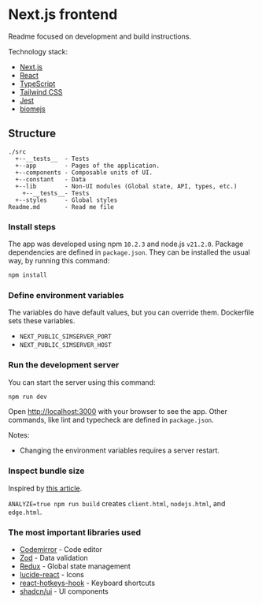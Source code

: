 # Next.js frontend

Readme focused on development and build instructions.

Technology stack:

- [Next.js](https://nextjs.org/)
- [React](https://reactjs.org/)
- [TypeScript](https://www.typescriptlang.org/)
- [Tailwind CSS](https://tailwindcss.com/)
- [Jest](https://jestjs.io/)
- [biomejs](https://biomejs.dev/)

## Structure

```
./src
  +--__tests__  - Tests
  +--app        - Pages of the application.
  +--components - Composable units of UI.
  +--constant   - Data
  +--lib        - Non-UI modules (Global state, API, types, etc.)
    +--__tests__- Tests
  +--styles     - Global styles
Readme.md       - Read me file
```

### Install steps

The app was developed using npm `10.2.3` and node.js `v21.2.0`.
Package dependencies are defined in `package.json`.
They can be installed the usual way, by running this command:

```bash
npm install
```

### Define environment variables

The variables do have default values, but you can override them.
Dockerfile sets these variables.

- `NEXT_PUBLIC_SIMSERVER_PORT`
- `NEXT_PUBLIC_SIMSERVER_HOST`

### Run the development server

You can start the server using this command:

```bash
npm run dev
```

Open [http://localhost:3000](http://localhost:3000) with your browser to see the app.
Other commands, like lint and typecheck are defined in `package.json`.

Notes:
- Changing the environment variables requires a server restart.

### Inspect bundle size

Inspired by [this article](https://blog.logrocket.com/how-analyze-next-js-app-bundles).

`ANALYZE=true npm run build` creates `client.html`, `nodejs.html`, and `edge.html`.

### The most important libraries used

- [Codemirror](https://codemirror.net/) - Code editor
- [Zod](https://www.npmjs.com/package/zod) - Data validation
- [Redux](https://redux.js.org/) - Global state management
- [lucide-react](https://lucide.dev/guide/packages/lucide-react) - Icons
- [react-hotkeys-hook](https://www.npmjs.com/package/react-hotkeys-hook) - Keyboard shortcuts
- [shadcn/ui](https://ui.shadcn.com/) - UI components
